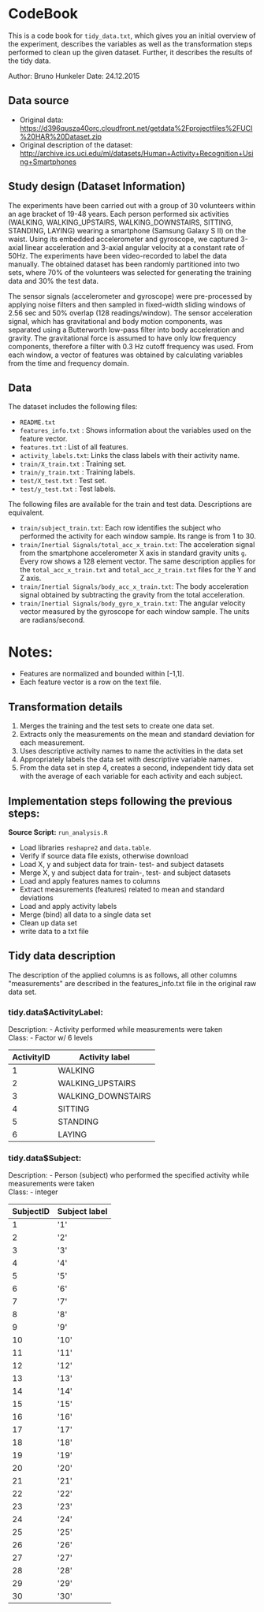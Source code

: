# CodeBook
This is a code book for `tidy_data.txt`, which gives you an initial overview of the experiment, describes the variables as well as the 
transformation steps performed to clean up the given dataset. Further, it describes the results of the tidy data.

Author: Bruno Hunkeler 
Date:   24.12.2015

## Data source
* Original data: https://d396qusza40orc.cloudfront.net/getdata%2Fprojectfiles%2FUCI%20HAR%20Dataset.zip
* Original description of the dataset: http://archive.ics.uci.edu/ml/datasets/Human+Activity+Recognition+Using+Smartphones

## Study design (Dataset Information)
The experiments have been carried out with a group of 30 volunteers within an age bracket of 19-48 years. Each person performed six activities (WALKING, WALKING_UPSTAIRS, WALKING_DOWNSTAIRS, SITTING, STANDING, LAYING) wearing a smartphone (Samsung Galaxy S II) on the waist. Using its embedded accelerometer and gyroscope, we captured 3-axial linear acceleration and 3-axial angular velocity at a constant rate of 50Hz. The experiments have been video-recorded to label the data manually. The obtained dataset has been randomly partitioned into two sets, where 70% of the volunteers was selected for generating the training data and 30% the test data.

The sensor signals (accelerometer and gyroscope) were pre-processed by applying noise filters and then sampled in fixed-width sliding windows of 2.56 sec and 50% overlap (128 readings/window). The sensor acceleration signal, which has gravitational and body motion components, was separated using a Butterworth low-pass filter into body acceleration and gravity. The gravitational force is assumed to have only low frequency components, therefore a filter with 0.3 Hz cutoff frequency was used. From each window, a vector of features was obtained by calculating variables from the time and frequency domain.

## Data
The dataset includes the following files:

- `README.txt`
- `features_info.txt`  : Shows information about the variables used on the feature vector.
- `features.txt`       : List of all features.
- `activity_labels.txt`: Links the class labels with their activity name.
- `train/X_train.txt`  : Training set.
- `train/y_train.txt`  : Training labels.
- `test/X_test.txt`    : Test set.
- `test/y_test.txt`    : Test labels.

The following files are available for the train and test data. Descriptions are equivalent.

- `train/subject_train.txt`: Each row identifies the subject who performed the activity for each window sample. Its range is from 1 to 30.
- `train/Inertial Signals/total_acc_x_train.txt`: The acceleration signal from the smartphone accelerometer X axis in standard gravity units `g`. Every row shows a 128 element vector. 
   The same description applies for the `total_acc_x_train.txt` and `total_acc_z_train.txt` files for the Y and Z axis.
- `train/Inertial Signals/body_acc_x_train.txt`: The body acceleration signal obtained by subtracting the gravity from the total acceleration.
- `train/Inertial Signals/body_gyro_x_train.txt`: The angular velocity vector measured by the gyroscope for each window sample. The units are radians/second.

Notes: 
======
- Features are normalized and bounded within [-1,1].
- Each feature vector is a row on the text file.

## Transformation details
1. Merges the training and the test sets to create one data set.
2. Extracts only the measurements on the mean and standard deviation for each measurement.
3. Uses descriptive activity names to name the activities in the data set
4. Appropriately labels the data set with descriptive variable names.
5. From the data set in step 4, creates a second, independent tidy data set with the average of each variable for each activity and each subject.

## Implementation steps following the previous steps:
**Source Script:** `run_analysis.R` 

* Load libraries `reshapre2` and `data.table`.
* Verify if source data file exists, otherwise download 
* Load X, y and subject data for train- test- and subject datasets
* Merge X, y and subject data for train-, test- and subject datasets
* Load and apply features names to columns
* Extract measurements (features) related to mean and standard deviations
* Load and apply activity labels
* Merge (bind) all data to a single data set
* Clean up data set
* write data to a txt file


## Tidy data description
The description of the applied columns is as follows, all other columns "measurements" are described in the features_info.txt file 
in the original raw data set.

### tidy.data$ActivityLabel:

Description:  - Activity performed while measurements were taken  
Class:        - Factor w/ 6 levels 

ActivityID  | Activity label
------------|------------------------------
1           | WALKING
2           | WALKING_UPSTAIRS
3           | WALKING_DOWNSTAIRS
4           | SITTING
5           | STANDING
6           | LAYING

### tidy.data$Subject: 
Description:   - Person (subject) who performed the specified activity while measurements were taken   
Class:         - integer 

SubjectID   | Subject label
------------|------------------------------
1           | '1'
2           | '2'
3           | '3'
4           | '4'
5           | '5'
6           | '6'
7           | '7'  
8           | '8'   
9           | '9' 
10          | '10' 
11          | '11'  
12          | '12'
13          | '13' 
14          | '14' 
15          | '15' 
16          | '16' 
17          | '17' 
18          | '18' 
19          | '19' 
20          | '20' 
21          | '21'  
22          | '22'  
23          | '23' 
24          | '24' 
25          | '25' 
26          | '26' 
27          | '27' 
28          | '28' 
29          | '29'
30          | '30'


